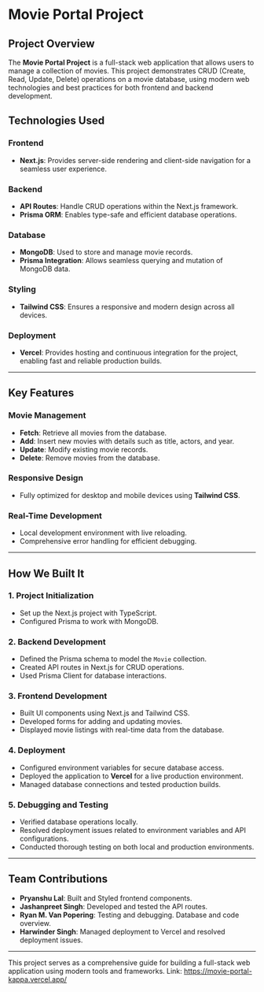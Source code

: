 # **Movie Portal Project**

## **Project Overview**

The **Movie Portal Project** is a full-stack web application that allows users to manage a collection of movies. This project demonstrates CRUD (Create, Read, Update, Delete) operations on a movie database, using modern web technologies and best practices for both frontend and backend development.

## **Technologies Used**

### **Frontend**  
- **Next.js**: Provides server-side rendering and client-side navigation for a seamless user experience.

### **Backend**  
- **API Routes**: Handle CRUD operations within the Next.js framework.  
- **Prisma ORM**: Enables type-safe and efficient database operations.

### **Database**  
- **MongoDB**: Used to store and manage movie records.  
- **Prisma Integration**: Allows seamless querying and mutation of MongoDB data.

### **Styling**  
- **Tailwind CSS**: Ensures a responsive and modern design across all devices.

### **Deployment**  
- **Vercel**: Provides hosting and continuous integration for the project, enabling fast and reliable production builds.

---

## **Key Features**

### **Movie Management**
- **Fetch**: Retrieve all movies from the database.
- **Add**: Insert new movies with details such as title, actors, and year.
- **Update**: Modify existing movie records.
- **Delete**: Remove movies from the database.

### **Responsive Design**
- Fully optimized for desktop and mobile devices using **Tailwind CSS**.

### **Real-Time Development**
- Local development environment with live reloading.
- Comprehensive error handling for efficient debugging.

---

## **How We Built It**

### **1. Project Initialization**
- Set up the Next.js project with TypeScript.
- Configured Prisma to work with MongoDB.

### **2. Backend Development**
- Defined the Prisma schema to model the `Movie` collection.
- Created API routes in Next.js for CRUD operations.
- Used Prisma Client for database interactions.

### **3. Frontend Development**
- Built UI components using Next.js and Tailwind CSS.
- Developed forms for adding and updating movies.
- Displayed movie listings with real-time data from the database.

### **4. Deployment**
- Configured environment variables for secure database access.
- Deployed the application to **Vercel** for a live production environment.
- Managed database connections and tested production builds.

### **5. Debugging and Testing**
- Verified database operations locally.
- Resolved deployment issues related to environment variables and API configurations.
- Conducted thorough testing on both local and production environments.

---

## **Team Contributions**

- **Pryanshu Lal**: Built and Styled frontend components.
- **Jashanpreet Singh**: Developed and tested the API routes.
- **Ryan M. Van Popering**: Testing and debugging. Database and code overview. 
- **Harwinder Singh**: Managed deployment to Vercel and resolved deployment issues.

---

This project serves as a comprehensive guide for building a full-stack web application using modern tools and frameworks.
Link: https://movie-portal-kappa.vercel.app/
